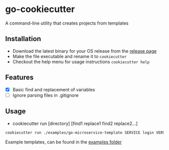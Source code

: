 # go-cookiecutter

A command-line utility that creates projects from templates

## Installation
- Download the latest binary for your OS release from the [release page](https://github.com/arithran/go-cookiecutter/releases)
- Make the file executable and rename it to `cookiecutter`
- Checkout the help menu for usage instructions `cookiecutter help`


## Features

- [x] Basic find and replacement of variables
- [ ] Ignore parsing files in .gitignore

## Usage
- cookiecutter run [directory] [find1 replace1 find2 replace2...]

```bash
cookiecutter run ./examples/go-microservice-template SERVICE login VERSION v1
```

Example templates, can be found in the [examples folder](./examples/go-microservice-template)